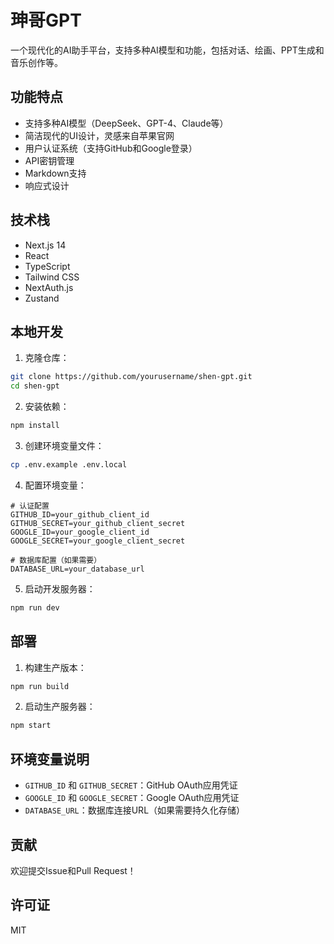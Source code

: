 # 珅哥GPT

一个现代化的AI助手平台，支持多种AI模型和功能，包括对话、绘画、PPT生成和音乐创作等。

## 功能特点

- 支持多种AI模型（DeepSeek、GPT-4、Claude等）
- 简洁现代的UI设计，灵感来自苹果官网
- 用户认证系统（支持GitHub和Google登录）
- API密钥管理
- Markdown支持
- 响应式设计

## 技术栈

- Next.js 14
- React
- TypeScript
- Tailwind CSS
- NextAuth.js
- Zustand

## 本地开发

1. 克隆仓库：
```bash
git clone https://github.com/yourusername/shen-gpt.git
cd shen-gpt
```

2. 安装依赖：
```bash
npm install
```

3. 创建环境变量文件：
```bash
cp .env.example .env.local
```

4. 配置环境变量：
```env
# 认证配置
GITHUB_ID=your_github_client_id
GITHUB_SECRET=your_github_client_secret
GOOGLE_ID=your_google_client_id
GOOGLE_SECRET=your_google_client_secret

# 数据库配置（如果需要）
DATABASE_URL=your_database_url
```

5. 启动开发服务器：
```bash
npm run dev
```

## 部署

1. 构建生产版本：
```bash
npm run build
```

2. 启动生产服务器：
```bash
npm start
```

## 环境变量说明

- `GITHUB_ID` 和 `GITHUB_SECRET`：GitHub OAuth应用凭证
- `GOOGLE_ID` 和 `GOOGLE_SECRET`：Google OAuth应用凭证
- `DATABASE_URL`：数据库连接URL（如果需要持久化存储）

## 贡献

欢迎提交Issue和Pull Request！

## 许可证

MIT 